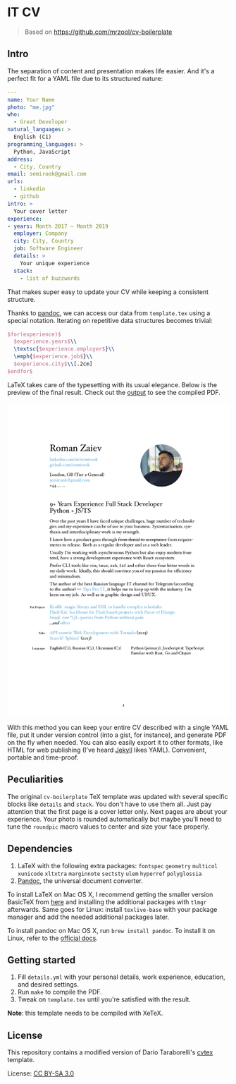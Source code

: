 # IT CV

> Based on https://github.com/mrzool/cv-boilerplate

## Intro

The separation of content and presentation makes life easier.
And it's a perfect fit for a YAML file due to its structured nature:

```YAML
---
name: Your Name
photo: "me.jpg"
who:
  - Great Developer
natural_languages: >
  English (C1)
programming_languages: >
  Python, JavaScript
address:
  - City, Country
email: semirook@gmail.com
urls:
  - linkedin
  - github
intro: >
  Your cover letter
experience:
- years: Month 2017 — Month 2019
  employer: Company
  city: City, Country
  job: Software Engineer
  details: >
    Your unique experience
  stack:
    - list of buzzwords
```

That makes super easy to update your CV while keeping a consistent structure.

Thanks to [pandoc](http://pandoc.org/), we can access our data from `template.tex` using a special notation. Iterating on repetitive data structures becomes trivial:

```latex
$for(experience)$
  $experience.years$\\
  \textsc{$experience.employer$}\\
  \emph{$experience.job$}\\
  $experience.city$\\[.2cm]
$endfor$
```

LaTeX takes care of the typesetting with its usual elegance. Below is the preview of the final result.
Check out the [output](output.pdf) to see the compiled PDF.

![](output_1.png)

With this method you can keep your entire CV described with a single YAML file, put it under version control (into a gist, for instance), and generate PDF on the fly when needed. You can also easily export it to other formats, like HTML for web publishing (I've heard [Jekyll](http://jekyllrb.com/) likes YAML). Convenient, portable and time-proof.

## Peculiarities

The original `cv-boilerplate` TeX template was updated with several specific blocks like `details` and `stack`. You don't have to use them all. Just pay attention that the first page is a cover letter only. Next pages are about your experience.
Your photo is rounded automatically but maybe you'll need to tune the `roundpic` macro values to center and size your face properly.

## Dependencies

1. LaTeX with the following extra packages: `fontspec` `geometry` `multicol` `xunicode` `xltxtra` `marginnote` `sectsty` `ulem` `hyperref` `polyglossia`
2. [Pandoc](http://pandoc.org/), the universal document converter.

To install LaTeX on Mac OS X, I recommend getting the smaller version BasicTeX from [here](https://tug.org/mactex/morepackages.html) and installing the additional packages with `tlmgr` afterwards. Same goes for Linux: install `texlive-base` with your package manager and add the needed additional packages later.

To install pandoc on Mac OS X, run `brew install pandoc`. To install it on Linux, refer to the [official docs](http://pandoc.org/installing.html).

## Getting started

1. Fill `details.yml` with your personal details, work experience, education, and desired settings.
2. Run `make` to compile the PDF.
3. Tweak on `template.tex` until you're satisfied with the result.

**Note**: this template needs to be compiled with XeTeX.

## License

This repository contains a modified version of Dario Taraborelli's [cvtex](https://github.com/dartar/cvtex) template.

License: [CC BY-SA 3.0](http://creativecommons.org/licenses/by-sa/3.0/)
